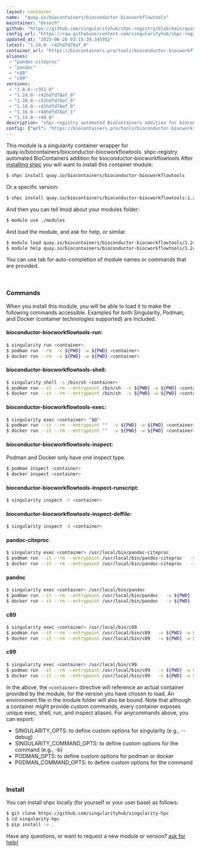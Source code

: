 ```yaml
---
layout: container
name:  "quay.io/biocontainers/bioconductor-biocworkflowtools"
maintainer: "@vsoch"
github: "https://github.com/singularityhub/shpc-registry/blob/main/quay.io/biocontainers/bioconductor-biocworkflowtools/container.yaml"
config_url: "https://raw.githubusercontent.com/singularityhub/shpc-registry/main/quay.io/biocontainers/bioconductor-biocworkflowtools/container.yaml"
updated_at: "2023-06-20 03:15:39.345952"
latest: "1.24.0--r42hdfd78af_0"
container_url: "https://biocontainers.pro/tools/bioconductor-biocworkflowtools"
aliases:
 - "pandoc-citeproc"
 - "pandoc"
 - "c89"
 - "c99"
versions:
 - "1.8.0--r351_0"
 - "1.24.0--r42hdfd78af_0"
 - "1.20.0--r41hdfd78af_0"
 - "1.18.0--r41hdfd78af_0"
 - "1.16.0--r40hdfd78af_1"
 - "1.14.0--r40_0"
description: "shpc-registry automated BioContainers addition for bioconductor-biocworkflowtools"
config: {"url": "https://biocontainers.pro/tools/bioconductor-biocworkflowtools", "maintainer": "@vsoch", "description": "shpc-registry automated BioContainers addition for bioconductor-biocworkflowtools", "latest": {"1.24.0--r42hdfd78af_0": "sha256:9ad3370b7c4280edede3efd8cd033171c831aa883064bdd9738162b99fb6b9d9"}, "tags": {"1.8.0--r351_0": "sha256:3b95cd5fdfdba22573cee279a1d15ac7f80d509e6230389c57308af00c899b52", "1.24.0--r42hdfd78af_0": "sha256:9ad3370b7c4280edede3efd8cd033171c831aa883064bdd9738162b99fb6b9d9", "1.20.0--r41hdfd78af_0": "sha256:8194294c9c82360c52b8f15ec5b217b62eae9e508bec754c0a5aadc0d9826e85", "1.18.0--r41hdfd78af_0": "sha256:913793ea2afa9fb16499678952de801b1c114fa662423a45df9ad1beaf0c0a0b", "1.16.0--r40hdfd78af_1": "sha256:e8d7317dea9e2b15bb5eccdaa3d2a22354a32e6b52b7f7b5e8bc9fe8afc2a69e", "1.14.0--r40_0": "sha256:f253fbfc0ddbf4fe47e020556964f00b256df7c7ff9fe0171fa5bd9ca32355d4"}, "docker": "quay.io/biocontainers/bioconductor-biocworkflowtools", "aliases": {"pandoc-citeproc": "/usr/local/bin/pandoc-citeproc", "pandoc": "/usr/local/bin/pandoc", "c89": "/usr/local/bin/c89", "c99": "/usr/local/bin/c99"}}
---
```


This module is a singularity container wrapper for quay.io/biocontainers/bioconductor-biocworkflowtools.
shpc-registry automated BioContainers addition for bioconductor-biocworkflowtools
After [installing shpc](#install) you will want to install this container module:


```bash
$ shpc install quay.io/biocontainers/bioconductor-biocworkflowtools
```

Or a specific version:

```bash
$ shpc install quay.io/biocontainers/bioconductor-biocworkflowtools:1.24.0--r42hdfd78af_0
```

And then you can tell lmod about your modules folder:

```bash
$ module use ./modules
```

And load the module, and ask for help, or similar.

```bash
$ module load quay.io/biocontainers/bioconductor-biocworkflowtools/1.24.0--r42hdfd78af_0
$ module help quay.io/biocontainers/bioconductor-biocworkflowtools/1.24.0--r42hdfd78af_0
```

You can use tab for auto-completion of module names or commands that are provided.

<br>

### Commands

When you install this module, you will be able to load it to make the following commands accessible.
Examples for both Singularity, Podman, and Docker (container technologies supported) are included.

#### bioconductor-biocworkflowtools-run:

```bash
$ singularity run <container>
$ podman run --rm  -v ${PWD} -w ${PWD} <container>
$ docker run --rm  -v ${PWD} -w ${PWD} <container>
```

#### bioconductor-biocworkflowtools-shell:

```bash
$ singularity shell -s /bin/sh <container>
$ podman run --it --rm --entrypoint /bin/sh  -v ${PWD} -w ${PWD} <container>
$ docker run --it --rm --entrypoint /bin/sh  -v ${PWD} -w ${PWD} <container>
```

#### bioconductor-biocworkflowtools-exec:

```bash
$ singularity exec <container> "$@"
$ podman run --it --rm --entrypoint ""  -v ${PWD} -w ${PWD} <container> "$@"
$ docker run --it --rm --entrypoint ""  -v ${PWD} -w ${PWD} <container> "$@"
```

#### bioconductor-biocworkflowtools-inspect:

Podman and Docker only have one inspect type.

```bash
$ podman inspect <container>
$ docker inspect <container>
```

#### bioconductor-biocworkflowtools-inspect-runscript:

```bash
$ singularity inspect -r <container>
```

#### bioconductor-biocworkflowtools-inspect-deffile:

```bash
$ singularity inspect -d <container>
```


#### pandoc-citeproc

```bash
$ singularity exec <container> /usr/local/bin/pandoc-citeproc
$ podman run --it --rm --entrypoint /usr/local/bin/pandoc-citeproc   -v ${PWD} -w ${PWD} <container> -c " $@"
$ docker run --it --rm --entrypoint /usr/local/bin/pandoc-citeproc   -v ${PWD} -w ${PWD} <container> -c " $@"
```


#### pandoc

```bash
$ singularity exec <container> /usr/local/bin/pandoc
$ podman run --it --rm --entrypoint /usr/local/bin/pandoc   -v ${PWD} -w ${PWD} <container> -c " $@"
$ docker run --it --rm --entrypoint /usr/local/bin/pandoc   -v ${PWD} -w ${PWD} <container> -c " $@"
```


#### c89

```bash
$ singularity exec <container> /usr/local/bin/c89
$ podman run --it --rm --entrypoint /usr/local/bin/c89   -v ${PWD} -w ${PWD} <container> -c " $@"
$ docker run --it --rm --entrypoint /usr/local/bin/c89   -v ${PWD} -w ${PWD} <container> -c " $@"
```


#### c99

```bash
$ singularity exec <container> /usr/local/bin/c99
$ podman run --it --rm --entrypoint /usr/local/bin/c99   -v ${PWD} -w ${PWD} <container> -c " $@"
$ docker run --it --rm --entrypoint /usr/local/bin/c99   -v ${PWD} -w ${PWD} <container> -c " $@"
```



In the above, the `<container>` directive will reference an actual container provided
by the module, for the version you have chosen to load. An environment file in the
module folder will also be bound. Note that although a container
might provide custom commands, every container exposes unique exec, shell, run, and
inspect aliases. For anycommands above, you can export:

 - SINGULARITY_OPTS: to define custom options for singularity (e.g., --debug)
 - SINGULARITY_COMMAND_OPTS: to define custom options for the command (e.g., -b)
 - PODMAN_OPTS: to define custom options for podman or docker
 - PODMAN_COMMAND_OPTS: to define custom options for the command

<br>

### Install

You can install shpc locally (for yourself or your user base) as follows:

```bash
$ git clone https://github.com/singularityhub/singularity-hpc
$ cd singularity-hpc
$ pip install -e .
```

Have any questions, or want to request a new module or version? [ask for help!](https://github.com/singularityhub/singularity-hpc/issues)
